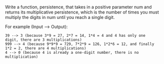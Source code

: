 Write a function, persistence, that takes in a positive parameter num and returns its multiplicative persistence, which is the number of times you must multiply the digits in num until you reach a single digit.

For example (Input --> Output):
```
39 --> 3 (because 3*9 = 27, 2*7 = 14, 1*4 = 4 and 4 has only one digit, there are 3 multiplications)
999 --> 4 (because 9*9*9 = 729, 7*2*9 = 126, 1*2*6 = 12, and finally 1*2 = 2, there are 4 multiplications)
4 --> 0 (because 4 is already a one-digit number, there is no multiplication)
```

